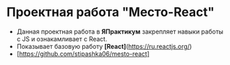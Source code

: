 # Проектная работа "Место-React"

- Данная проектная работа в **ЯПрактикум** закрепляет навыки работы с JS и ознакамливает с React.
- Показывает базовую работу **[React]**(https://ru.reactjs.org/) 
- [https://github.com/stipashka06/mesto-react]